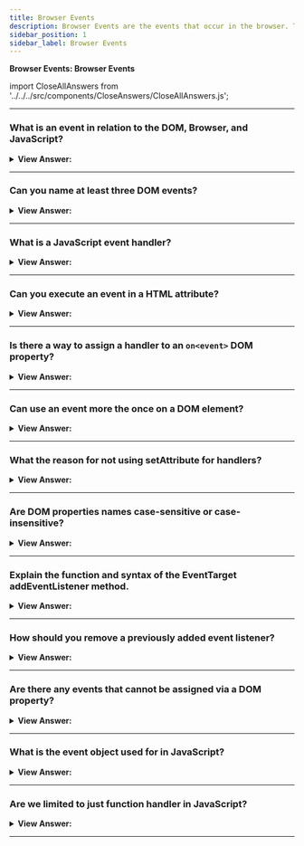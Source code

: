 ```yaml
---
title: Browser Events
description: Browser Events are the events that occur in the browser. They are used to interact with the browser. - JavaScript Interview Questions & Answers
sidebar_position: 1
sidebar_label: Browser Events
---
```


**Browser Events: Browser Events**

import CloseAllAnswers from '../../../src/components/CloseAnswers/CloseAllAnswers.js';

<CloseAllAnswers />

---

### What is an event in relation to the DOM, Browser, and JavaScript?

<details>
  <summary><strong>View Answer:</strong></summary>
  <div>
  <div><strong>Interview Response:</strong> An event is a signal that something has happened. All DOM nodes generate such signals (but events are not limited to DOM).
    </div>
  </div>
</details>

---

### Can you name at least three DOM events?

<details>
  <summary><strong>View Answer:</strong></summary>
  <div>
  <div><strong>Interview Response:</strong> There several DOM events including mouse, keyboard, form element, document, and css events. The most common is mouse and keyboard events, like mouse click and keyboard key-down events.
    </div>
  </div>
</details>

---

### What is a JavaScript event handler?

<details>
  <summary><strong>View Answer:</strong></summary>
  <div>
  <div><strong>Interview Response:</strong> A JavaScript event handler is a function that runs in case of an event. Handlers are a way to run JavaScript code in case of user actions. There are several ways to assign a handler.
    </div>
  </div>
</details>

---

### Can you execute an event in a HTML attribute?

<details>
  <summary><strong>View Answer:</strong></summary>
  <div>
  <div><strong>Interview Response:</strong> An event handler can be set in HTML with an attribute named on&#8249;event&#8250;. The onevent handlers are properties on certain DOM elements to manage how that element reacts to events. The onevent handler is usually named with the event it reacts to, like onclick, onkeypress, onfocus, etc.</div><br />
  <div><strong>Technical Response:</strong> An event handler can be set in HTML with an attribute named on&#8249;event&#8250;. The onevent handlers are properties on certain DOM elements to manage how that element reacts to events. Elements can be interactive (links, buttons, images, forms, and so forth) or non-interactive (such as the base &#8249;body&#8250; element). The onevent handler is usually named with the event it reacts to, like onclick, onkeypress, onfocus, etc. You can specify an on&#8249;…&#8250; event handler for a particular event (such as click) for a given object in different ways. An HTML-attribute is not a convenient place to write a lot of code. So, it is recommended to write an event handler. As we know, HTML attribute names are not case-sensitive, so ONCLICK works as well as onClick and onCLICK… But usually attributes are lowercased: onclick.
  </div><br />
  <div><strong className="codeExample">Code Example:</strong> HTML Event Attribute onclick<br /><br />

  <div></div>

```js
<!-- alerts Click! in the browser -->
<input value="Click me" onclick="alert('Click!')" type="button">
```

  </div><br />
  <div><strong className="codeExample">Code Example:</strong> Event Handler (recommended)<br /><br />

  <div></div>

```html
<script>
  function countRabbits() {
    for (let i = 1; i <= 3; i++) {
      alert('Rabbit number ' + i);
    }
  }
</script>

<input type="button" onclick="countRabbits()" value="Count rabbits!" />
```

  </div>
  </div>
</details>

---

### Is there a way to assign a handler to an `on<event>` DOM property?

<details>
  <summary><strong>View Answer:</strong></summary>
  <div>
  <div><strong>Interview Response:</strong> Yes, we can assign a handler using a DOM property on&#8249;event&#8250;. If the handler is assigned using an HTML-attribute then the browser reads it, creates a new function from the attribute content and writes it to the DOM property. This is actually similar to using a function as an event handler, but it’s just a little less direct.
    </div><br />
  <div><strong className="codeExample">Code Example:</strong><br /><br />

  <div></div>

```html
<input id="elem" type="button" value="Click me" />
<script>
  elem.onclick = function () {
    alert('Thank you');
  };
</script>
```

  </div>
  </div>
</details>

---

### Can use an event more the once on a DOM element?

<details>
  <summary><strong>View Answer:</strong></summary>
  <div>
  <div><strong>Interview Response:</strong> No not directly, the second event will overwrite the existing event and return the second value. We should have to implement an event listener if we intend to add more than one handler.
    </div><br />
  <div><strong className="codeExample">Code Example:</strong><br /><br />

  <div></div>

```html
<input type="button" id="elem" onclick="alert('Before')" value="Click me" />
<script>
  elem.onclick = function () {
    // overwrites the existing handler
    alert('After'); // only this After will be shown
  };
</script>
```

  </div>
  </div>
</details>

---

### What the reason for not using setAttribute for handlers?

<details>
  <summary><strong>View Answer:</strong></summary>
  <div>
  <div><strong>Interview Response:</strong> The reason behind not using setAttribute for handlers is that attributes are always string, so the function will become a string instead of a function.
    </div><br />
  <div><strong className="codeExample">Code Example:</strong> This will not work!<br /><br />

  <div></div>

```js
// a click on <body> will generate errors,
// because attributes are always strings, function becomes a string
document.body.setAttribute('onclick', function () {
  alert(1);
});
```

  </div>
  </div>
</details>

---

### Are DOM properties names case-sensitive or case-insensitive?

<details>
  <summary><strong>View Answer:</strong></summary>
  <div>
  <div><strong>Interview Response:</strong> DOM property names are case-sensitive. We should assign a handler to elem.onclick, not elem.ONCLICK.
    </div>
  </div>
</details>

---

### Explain the function and syntax of the EventTarget addEventListener method.

<details>
  <summary><strong>View Answer:</strong></summary>
  <div>
  <div><strong>Interview Response:</strong> The EventTarget method addEventListener(event, target, options) sets up a function that will be called whenever the specified event is delivered to the target. Common targets are Element, Document, and Window, but the target may be any object that supports events (such as XMLHttpRequest).
    </div><br />
  <div><strong className="codeExample">Syntax:</strong><br /><br />

  <div></div>

```js
target.addEventListener(event, handler [, options]);
target.addEventListener(event, handler [, useCapture]);
target.addEventListener(event, handler [, useCapture, wantsUntrusted
    // This API has not been standardized.
]); // Gecko/Mozilla only
```

  </div><br />
  <div><strong className="codeExample">Code Example:</strong><br /><br />

  <div></div>

```html
<input id="elem" type="button" value="Click me" />

<script>
  function handler1() {
    alert('Thanks!');
  }

  function handler2() {
    alert('Thanks again!');
  }

  elem.onclick = () => alert('Hello');
  elem.addEventListener('click', handler1); // Thanks!
  elem.addEventListener('click', handler2); // Thanks again!
</script>
```

  </div>
  </div>
</details>

---

### How should you remove a previously added event listener?

<details>
  <summary><strong>View Answer:</strong></summary>
  <div>
  <div><strong>Interview Response:</strong> In order to remove a previously added event we must use the removeEventListener(event, handler) method. To remove a handler, we should pass the same function as was assigned. It should be noted, if we do not store the function in a variable, then we cannot remove it. There is no way to “read back” handlers assigned by addEventListener.
    </div><br />
  <div><strong className="codeExample">Code Example:</strong><br /><br />

  <div></div>

```html
<script>
  function handler() {
    alert('Thanks!');
  }

  input.addEventListener('click', handler);
  // ....
  input.removeEventListener('click', handler);
</script>
```

  </div>
  </div>
</details>

---

### Are there any events that cannot be assigned via a DOM property?

<details>
  <summary><strong>View Answer:</strong></summary>
  <div>
  <div><strong>Interview Response:</strong> Yes, there exist events that cannot be assigned via a DOM-property. Only with addEventListener. For instance, the DOMContentLoaded event, that triggers when the document is loaded, and DOM is built. The addEventListener method is more flexible in this case.
    </div><br />
  <div><strong className="codeExample">Code Example:</strong><br /><br />

  <div></div>

```js
// will never run
document.onDOMContentLoaded = function() {
  alert("DOM built");

// this way it works
document.addEventListener("DOMContentLoaded", function() {
  alert("DOM built");
});
```

  </div>
  </div>
</details>

---

### What is the event object used for in JavaScript?

<details>
  <summary><strong>View Answer:</strong></summary>
  <div>
  <div><strong>Interview Response:</strong> The event object can be used for a variety of different actions including get the event type, current target, and window relative coordinates of the current during point events. The event object can be called directly in HTML attributes or inside of our scripts.
    </div><br />
  <div><strong className="codeExample">Code Example:</strong><br /><br />

  <div></div>

```html
<!-- event.type returns the type of event (onclick: click) -->
<input type="button" onclick="alert(event.type)" value="Event type" />
```

  </div>
  </div>
</details>

---

### Are we limited to just function handler in JavaScript?

<details>
  <summary><strong>View Answer:</strong></summary>
  <div>
  <div><strong>Interview Response:</strong> We can assign not just a function, but also an object as an event handler using addEventListener. When an event occurs, the object handler method is invoked. We could also use a class as another approach.
    </div><br />
  <div><strong className="codeExample">Code Example:</strong> Regular Object<br /><br />

  <div></div>

```html
<button id="elem">Click me</button>

<script>
  let obj = {
    handleEvent(event) {
      alert(event.type + ' at ' + event.currentTarget);
    },
  };

  elem.addEventListener('click', obj);
</script>
```

  </div><br />
  <div><strong className="codeExample">Code Example:</strong> Class<br /><br />

  <div></div>

```html
<button id="elem">Click me</button>

<script>
  class Menu {
    handleEvent(event) {
      switch (event.type) {
        case 'mousedown':
          elem.innerHTML = 'Mouse button pressed';
          break;
        case 'mouseup':
          elem.innerHTML += '...and released.';
          break;
      }
    }
  }

  let menu = new Menu();
  elem.addEventListener('mousedown', menu);
  elem.addEventListener('mouseup', menu);
</script>
```

  </div>
  </div>
</details>

---

